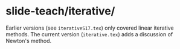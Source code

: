# slide-teach/iterative/

Earlier versions (see `iterativeS17.tex`) only covered linear iterative methods.  The current version (`iterative.tex`) adds a discussion of Newton's method.
